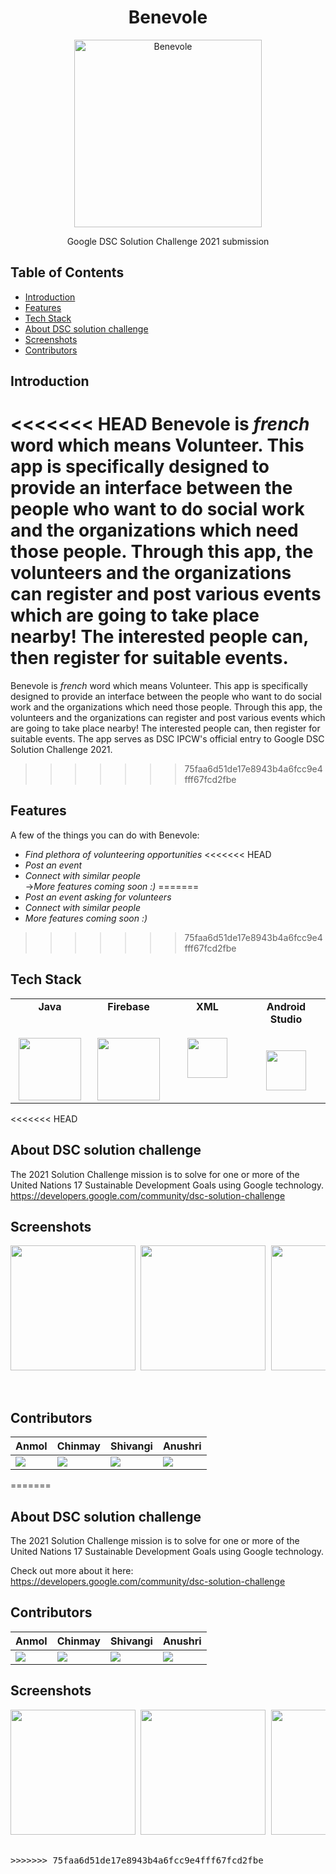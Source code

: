 <h1 align="center"> Benevole </h1> 
<p align="center">
<img alt="Benevole" title="Benevole" src="https://github.com/chinmaychahar/benevole/blob/master/screenshots/benevole logo.png" width="300">
 </p>
 
<p align="center">
  Google DSC Solution Challenge 2021 submission
</p>


## Table of Contents

- [Introduction](#introduction)
- [Features](#features)
- [Tech Stack](#tech-stack)
- [About DSC solution challenge](#about-dsc-solution-challenge)
- [Screenshots](#screenshots)
- [Contributors](#contributors)


## Introduction
<<<<<<< HEAD
Benevole is *french* word which means Volunteer. This app is specifically designed to provide an interface between the people who want to do social work and the organizations which need those people. Through this app, the volunteers and the organizations can register and post various events which are going to take place nearby! The interested people can, then register for suitable events.
=======
Benevole is *french* word which means Volunteer. This app is specifically designed to provide an interface between the people who want to do social work and the organizations which need those people. Through this app, the volunteers and the organizations can register and post various events which are going to take place nearby! The interested people can, then register for suitable events. The app serves as DSC IPCW's official entry to Google DSC Solution Challenge 2021. 
>>>>>>> 75faa6d51de17e8943b4a6fcc9e4fff67fcd2fbe

## Features

A few of the things you can do with Benevole:

* *Find plethora of volunteering opportunities*
<<<<<<< HEAD
* *Post an event*
* *Connect with similar people*
<br>->*More features coming soon :)*
=======
* *Post an event asking for volunteers*
* *Connect with similar people*
* *More features coming soon :)*
>>>>>>> 75faa6d51de17e8943b4a6fcc9e4fff67fcd2fbe

## Tech Stack

<table>
  <tbody>
    <tr valign="top">
      <td width="25%" align="center">
        <span><strong>Java</strong></span><br><br><br>
        <img height="100px" src="https://upload.wikimedia.org/wikipedia/en/thumb/3/30/Java_programming_language_logo.svg/1200px-Java_programming_language_logo.svg.png">
      </td>
      <td width="25%" align="center">
	      <span><strong>Firebase</strong></span><br><br><br>
        <img height="100px" src="https://firebase.google.com/downloads/brand-guidelines/PNG/logo-vertical.png">
      </td>
      <td width="25%" align="center">
	      <span><strong>XML</strong></span><br><br><br>
        <img height="64px" src="https://png.pngtree.com/element_our/png_detail/20181227/xml-vector-icon-png_287418.jpg">
      </td>
      <td width="25%" align="center">
        <span><strong>Android Studio</strong></span><br><br><br>
        <img height="64px" src="https://2.bp.blogspot.com/-tzm1twY_ENM/XlCRuI0ZkRI/AAAAAAAAOso/BmNOUANXWxwc5vwslNw3WpjrDlgs9PuwQCLcBGAsYHQ/s1600/pasted%2Bimage%2B0.png">
      </td>
     </tr>
  </tbody>
</table>

<<<<<<< HEAD

## About DSC solution challenge

The 2021 Solution Challenge mission is to solve for one or more of the United Nations 17 Sustainable Development Goals using Google technology.
<br>
https://developers.google.com/community/dsc-solution-challenge 

## Screenshots 
<pre>
<img src = "https://github.com/chinmaychahar/benevole/blob/master/screenshots/splash screen.jpg" width = "200"> <img src = "https://github.com/chinmaychahar/benevole/blob/master/screenshots/Login screen.jpg" width = "200"> <img src = "https://github.com/chinmaychahar/benevole/blob/master/screenshots/signup screen.jpg" width = "200"> <img src = "https://github.com/chinmaychahar/benevole/blob/master/screenshots/Email Verification.png" width = "200"> <img src = "https://github.com/chinmaychahar/benevole/blob/master/screenshots/Dashboard screen.jpg" width = "200"> <img src = "https://github.com/chinmaychahar/benevole/blob/master/screenshots/UserProfile screen.jpg" width = "200"> <img src = "https://github.com/chinmaychahar/benevole/blob/master/screenshots/Postevents screen.jpg" width = "200"> <img src = "https://github.com/chinmaychahar/benevole/blob/master/screenshots/ShowEvents screen.jpg" width = "200"> 
</pre>

<br>

## Contributors

Anmol| Chinmay| Shivangi| Anushri
------------ | ------------- |------------ | -------------
[![](https://github.com/anmolkaur18.png?size=90)](https://github.com/anmolkaur18) | [![](https://github.com/chinmaychahar.png?size=90)](https://github.com/chinmaychahar) | [![](https://github.com/shivangiruhela.png?size=90)](https://github.com/shivangiruhela) | [![](https://github.com/anushri-pc.png?size=90)](https://github.com/anushri-pc)
=======
## About DSC solution challenge

The 2021 Solution Challenge mission is to solve for one or more of the United Nations 17 Sustainable Development Goals using Google technology.

Check out more about it here: https://developers.google.com/community/dsc-solution-challenge 

## Contributors

Anmol| Chinmay| Shivangi| Anushri
------------ | ------------- |------------ | -------------
[![](https://github.com/anmolkaur18.png?size=90)](https://github.com/anmolkaur18) | [![](https://github.com/chinmaychahar.png?size=90)](https://github.com/chinmaychahar) | [![](https://github.com/shivangiruhela.png?size=90)](https://github.com/shivangiruhela) | [![](https://github.com/anushri-pc.png?size=90)](https://github.com/anushri-pc)

## Screenshots 
<pre>
<img src = "https://github.com/chinmaychahar/benevole/blob/master/screenshots/Splash screen.png" width = "200"> <img src = "https://github.com/chinmaychahar/benevole/blob/master/screenshots/Login screen.png" width = "200"> <img src = "https://github.com/chinmaychahar/benevole/blob/master/screenshots/Signup screen.png" width = "200"> <img src = "https://github.com/chinmaychahar/benevole/blob/master/screenshots/Dashboard screen.png" width = "200"> <img src = "https://github.com/chinmaychahar/benevole/blob/master/screenshots/UserProfile screen.png" width = "200"> <img src = "https://github.com/chinmaychahar/benevole/blob/master/screenshots/ShowEvents screen.png" width = "200"> <img src = "https://github.com/chinmaychahar/benevole/blob/master/screenshots/Postevents screen.png" width = "200">

<pre>
>>>>>>> 75faa6d51de17e8943b4a6fcc9e4fff67fcd2fbe

